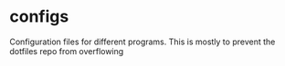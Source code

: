 # configs
Configuration files for different programs. This is mostly to prevent the dotfiles repo from overflowing
